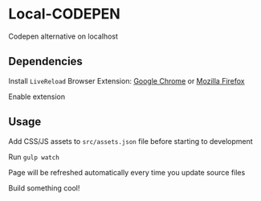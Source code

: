 # Local-CODEPEN
Codepen alternative on localhost

## Dependencies
Install `LiveReload` Browser Extension: [Google Chrome](https://chrome.google.com/webstore/detail/livereload/jnihajbhpnppcggbcgedagnkighmdlei?hl=en) or [Mozilla Firefox](https://addons.mozilla.org/en-US/firefox/addon/livereload-web-extension)

Enable extension

## Usage
Add CSS/JS assets to `src/assets.json` file before starting to development

Run `gulp watch`

Page will be refreshed automatically every time you update source files

Build something cool!
